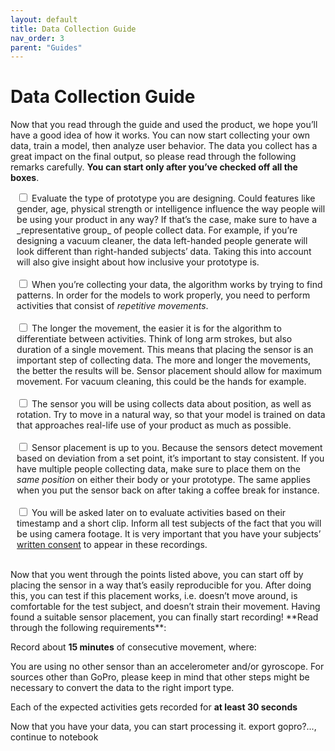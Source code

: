 ```yaml
---
layout: default
title: Data Collection Guide
nav_order: 3
parent: "Guides"
---
```


# Data Collection Guide

Now that you read through the guide and used the product, we hope you’ll have a good idea of how it works. 
You can now start collecting your own data, train a model, then analyze user behavior. The data you collect has a great impact on the final output, so please read through the following remarks carefully. 
**You can start only after you’ve checked off all the boxes**.

<div style="margin-left:2%">
<form action="/action_page.php">
  <input type="checkbox" id="check1" name="check1" value="check1">
  <label for="check1"> Evaluate the type of prototype you are designing. Could features like gender, age, physical strength or intelligence influence the way people will be using your product in any way? If that’s the case, make sure to have a _representative group_ of people collect data. For example, if you’re designing a vacuum cleaner, the data left-handed people generate will look different than right-handed subjects’ data. Taking this into account will also give insight about how inclusive your prototype is.</label><br><br>

  <input type="checkbox" id="check2" name="check2" value="check2">
  <label for="check2"> When you’re collecting your data, the algorithm works by trying to find patterns. In order for the models to work properly, you need to perform activities that consist of <i>repetitive movements</i>.</label><br><br>

  <input type="checkbox" id="check3" name="check3" value="check3">
  <label for="check3"> The longer the movement, the easier it is for the algorithm to differentiate between activities. Think of long arm strokes, but also duration of a single movement. This means that placing the sensor is an important step of collecting data. The more and longer the movements, the better the results will be. Sensor placement should allow for maximum movement. For vacuum cleaning, this could be the hands for example.</label><br><br>

  <input type="checkbox" id="check3" name="check3" value="check3">
  <label for="check3"> The sensor you will be using collects data about position, as well as rotation. Try to move in a natural way, so that your model is trained on data that approaches real-life use of your product as much as possible.</label><br><br>

  <input type="checkbox" id="check3" name="check3" value="check3">
  <label for="check3"> Sensor placement is up to you. Because the sensors detect movement based on deviation from a set point, it’s important to stay consistent. If you have multiple people collecting data, make sure to place them on the <i>same position</i> on either their body or your prototype. The same applies when you put the sensor back on after taking a coffee break for instance.</label><br><br>

  <input type="checkbox" id="check3" name="check3" value="check3">
  <label for="check3"> You will be asked later on to evaluate activities based on their timestamp and a short clip. Inform all test subjects of the fact that you will be using camera footage. It is very important that you have your subjects’ <a href="consent_form_for_data_collection.pdf" download="consent_form_for_data_collection">written consent</a> to appear in these recordings.</label><br><br>
</form>
</div>
Now that you went through the points listed above, you can start off by placing the sensor in a way that’s easily reproducible for you. After doing this, you can test if this placement works, i.e. doesn’t move around, is comfortable for the test subject, and doesn’t strain their movement. Having found a suitable sensor placement, you can finally start recording! **Read through the following requirements**:

Record about **15 minutes** of consecutive movement, where:

You are using no other sensor than an accelerometer and/or gyroscope. For sources other than GoPro, please keep in mind that other steps might be necessary to convert the data to the right import type.

Each of the expected activities gets recorded for **at least 30 seconds**

Now that you have your data, you can start processing it. export gopro?..., continue to notebook
